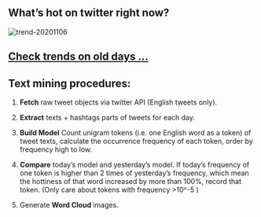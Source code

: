 ## What’s hot on twitter right now?

![trend-20201106][wordcloud]

[wordcloud]: https://raw.githubusercontent.com/xdqc/tweet-trend-everyday/master/word-cloud/trend-20201106.png?token=AF5V4P7ADR6KQBZ4CEDTNIK6AXRMU "trend-20201106"

## [Check trends on old days ...](https://github.com/xdqc/tweet-trend-everyday/tree/master/word-cloud)

## Text mining procedures:

1. **Fetch** raw tweet objects via twitter API (English tweets only).

2. **Extract** texts + hashtags parts of tweets for each day.

3. **Build Model** Count unigram tokens (i.e. one English word as a token) of tweet texts, calculate the occurrence frequency of each token, order by frequency high to low.

4. **Compare** today’s model and yesterday’s model. If today’s frequency of one token is higher than 2 times of yesterday’s frequency, which mean the hottiness of that word increased by more than 100%, record that token. (Only care about tokens with frequency >10^-5 )

5. Generate **Word Cloud** images.
